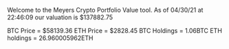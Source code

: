 Welcome to the Meyers Crypto Portfolio Value tool. 
As of 04/30/21 at 22:46:09 our valuation is $137882.75 

BTC Price = $58139.36
 ETH Price = $2828.45
BTC Holdings = 1.06BTC
 ETH holdings = 26.960005962ETH 
